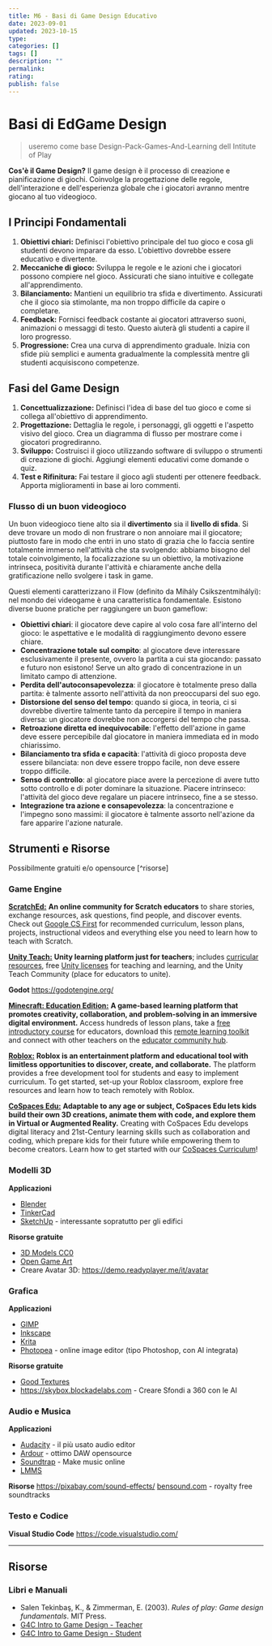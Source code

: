 ```yaml
---
title: M6 - Basi di Game Design Educativo
date: 2023-09-01
updated: 2023-10-15
type: 
categories: []
tags: []
description: ""
permalink: 
rating: 
publish: false
---
```

# Basi di EdGame Design

> useremo come base Design-Pack-Games-And-Learning dell Intitute of Play

**Cos'è il Game Design?** Il game design è il processo di creazione e pianificazione di giochi. Coinvolge la progettazione delle regole, dell'interazione e dell'esperienza globale che i giocatori avranno mentre giocano al tuo videogioco.

## I Principi Fondamentali

1.  **Obiettivi chiari:** Definisci l'obiettivo principale del tuo gioco e cosa gli studenti devono imparare da esso. L'obiettivo dovrebbe essere educativo e divertente.
2.  **Meccaniche di gioco:** Sviluppa le regole e le azioni che i giocatori possono compiere nel gioco. Assicurati che siano intuitive e collegate all'apprendimento.
3.  **Bilanciamento:** Mantieni un equilibrio tra sfida e divertimento. Assicurati che il gioco sia stimolante, ma non troppo difficile da capire o completare.
4.  **Feedback:** Fornisci feedback costante ai giocatori attraverso suoni, animazioni o messaggi di testo. Questo aiuterà gli studenti a capire il loro progresso.
5.  **Progressione:** Crea una curva di apprendimento graduale. Inizia con sfide più semplici e aumenta gradualmente la complessità mentre gli studenti acquisiscono competenze.

## Fasi del Game Design

1.  **Concettualizzazione:** Definisci l'idea di base del tuo gioco e come si collega all'obiettivo di apprendimento.
2.  **Progettazione:** Dettaglia le regole, i personaggi, gli oggetti e l'aspetto visivo del gioco. Crea un diagramma di flusso per mostrare come i giocatori progrediranno.
3.  **Sviluppo:** Costruisci il gioco utilizzando software di sviluppo o strumenti di creazione di giochi. Aggiungi elementi educativi come domande o quiz.
4.  **Test e Rifinitura:** Fai testare il gioco agli studenti per ottenere feedback. Apporta miglioramenti in base ai loro commenti.

### Flusso di un buon videogioco
Un buon videogioco tiene alto sia il **divertimento** sia il **livello di sfida**.
Si deve trovare un modo di non frustrare o non annoiare mai il giocatore; piuttosto fare in modo che entri in uno stato di grazia che lo faccia sentire totalmente immerso nell'attività che sta svolgendo: abbiamo bisogno del totale coinvolgimento, la focalizzazione su un obiettivo, la motivazione intrinseca, positività durante l'attività e chiaramente anche della gratificazione nello svolgere i task in game.

Questi elementi caratterizzano il Flow (definito da Mihály Csikszentmihályi): nel mondo dei videogame è una caratteristica fondamentale. Esistono diverse buone pratiche per raggiungere un buon gameflow:

- ﻿﻿**Obiettivi chiari**: il giocatore deve capire al volo cosa fare all'interno del gioco: le aspettative e le modalità di raggiungimento devono essere chiare.
- ﻿﻿**Concentrazione totale sul compito**: al giocatore deve interessare esclusivamente il presente, ovvero la partita a cui sta giocando: passato e futuro non esistono!  Serve un alto grado di concentrazione in un limitato campo di attenzione.
- ﻿﻿**Perdita dell'autoconsapevolezza**: il giocatore è totalmente preso dalla partita: è talmente assorto nell'attività da non preoccuparsi del suo ego.
- ﻿﻿**Distorsione del senso del tempo**: quando si gioca, in teoria, ci si dovrebbe divertire talmente tanto da percepire il tempo in maniera diversa: un giocatore dovrebbe non accorgersi del tempo che passa.
- ﻿﻿**Retroazione diretta ed inequivocabile**: l'effetto dell'azione in game deve essere percepibile dal giocatore in maniera immediata ed in modo chiarissimo.
- ﻿﻿**Bilanciamento tra sfida e capacità**: l'attività di gioco proposta deve essere bilanciata: non deve essere troppo facile, non deve essere troppo difficile.
- ﻿﻿**Senso di controllo**: al giocatore piace avere la percezione di avere tutto sotto controllo e di poter dominare la situazione. Piacere intrinseco: l'attività del gioco deve regalare un piacere intrinseco, fine a se stesso.  
- **Integrazione tra azione e consapevolezza**: la concentrazione e l'impegno sono massimi: il giocatore è talmente assorto nell'azione da fare apparire l'azione naturale.


## Strumenti e Risorse
Possibilmente gratuiti e/o opensource [^risorse]
### Game Engine

[**ScratchEd:**](http://scratched.gse.harvard.edu) **An online community for Scratch educators** to share stories, exchange resources, ask questions, find people, and discover events. Check out [Google CS First](https://csfirst.withgoogle.com/c/cs-first/en/game-design/overview.html) for recommended curriculum, lesson plans, projects, instructional videos and everything else you need to learn how to teach with Scratch.

[**Unity Teach:**](https://unity.com/education/distance-learning) **Unity learning platform just for teachers**; includes [curricular resources](https://unity.com/education/distance-learning#curricular-resources--3), free [Unity licenses](https://unity.com/education/distance-learning#free-unity-licenses-teaching-and-learning--2) for teaching and learning, and the Unity Teach Community (place for educators to unite).

**Godot** 
https://godotengine.org/

[**Minecraft: Education Edition:**](https://education.minecraft.net/) **A game-based learning platform that promotes creativity, collaboration, and problem-solving in an immersive digital environment.** Access hundreds of lesson plans, take a [free introductory course](https://education.microsoft.com/en-us/learningPath/3eede2ae) for educators, download this [remote learning toolkit](https://education.minecraft.net/wp-content/uploads/Remote-Learning-with-Minecraft-Education-Edition_Final.pdf) and connect with other teachers on the [educator community hub](https://educommunity.minecraft.net/hc/en-us/articles/360047594831).

[**Roblox:**](https://education.roblox.com/) **Roblox is an entertainment platform and educational tool with limitless opportunities to discover, create, and collaborate.** The platform provides a free development tool for students and easy to implement curriculum. To get started, set-up your Roblox classroom, explore free resources and learn how to teach remotely with Roblox.

[**CoSpaces Edu:**](https://cospaces.io/edu/) **Adaptable to any age or subject, CoSpaces Edu lets kids build their own 3D creations, animate them with code, and explore them in Virtual or Augmented Reality.** Creating with CoSpaces Edu develops digital literacy and 21st-Century learning skills such as collaboration and coding, which prepare kids for their future while empowering them to become creators. Learn how to get started with our [CoSpaces Curriculum](https://drive.google.com/file/d/1AXxyyVZbQXyr9UtJ9Zo2GmBPhQp1vjv3/view)!

### Modelli 3D
**Applicazioni**
- [Blender](https://blender.org)
- [TinkerCad](https://www.tinkercad.com/)
- [SketchUp](https://www.sketchup.com/) - interessante sopratutto per gli edifici

**Risorse gratuite**
- [3D Models CC0](https://www.3dmodelscc0.com)
- [Open Game Art](https://opengameart.org/)
- Creare Avatar 3D: https://demo.readyplayer.me/it/avatar

### Grafica
**Applicazioni**
- [GIMP](https://www.gimp.org/)
- [Inkscape](https://inkscape.org/)
- [Krita](https://krita.org)
- [Photopea](https://www.photopea.com/) - online image editor (tipo Photoshop, con AI integrata)

**Risorse gratuite**
- [Good Textures](https://www.goodtextures.com/)
- https://skybox.blockadelabs.com - Creare Sfondi a 360 con le AI


### Audio e Musica
**Applicazioni**
- [Audacity](https://www.audacityteam.org/) - il più usato audio editor
- [Ardour](https://ardour.org) - ottimo DAW opensource
- [Soundtrap](https://www.soundtrap.com) - Make music online
- [LMMS](https://lmms.io)

**Risorse**
https://pixabay.com/sound-effects/
[bensound.com](https://www.bensound.com/) - royalty free soundtracks
### Testo e Codice
**Visual Studio Code**
https://code.visualstudio.com/

---
## Risorse

### Libri e Manuali
- Salen Tekinbaş, K., & Zimmerman, E. (2003). _Rules of play: Game design fundamentals_. MIT Press.
- [G4C Intro to Game Design - Teacher](https://gamesforchange.org/studentchallenge/teachers-resources/)
- [G4C Intro to Game Design - Student](https://gamesforchange.org/studentchallenge/student-resources/)

